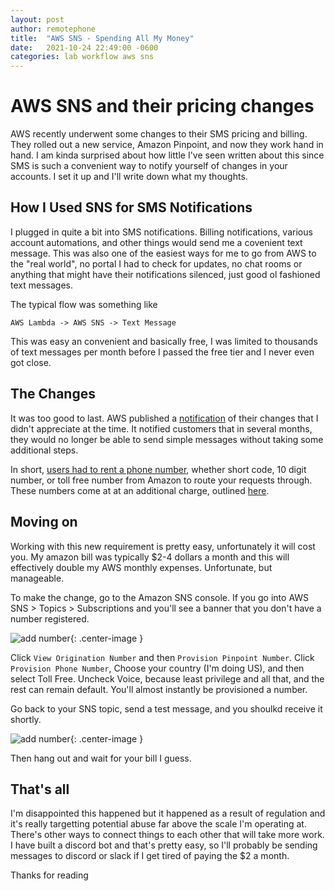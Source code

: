 ```yaml
---
layout: post
author: remotephone
title:  "AWS SNS - Spending All My Money"
date:   2021-10-24 22:49:00 -0600
categories: lab workflow aws sns
---
```


# AWS SNS and their pricing changes

AWS recently underwent some changes to their SMS pricing and billing. They rolled out a new service, Amazon Pinpoint, and now they work hand in hand. I am kinda surprised about how little I've seen written about this since SMS is such a convenient way to notify yourself of changes in your accounts. I set it up and I'll write down what my thoughts.


## How I Used SNS for SMS Notifications

I plugged in quite a bit into SMS notifications. Billing notifications, various account automations, and other things would send me a covenient text message. This was also one of the easiest ways for me to go from AWS to the "real world", no portal I had to check for updates, no chat rooms or anything that might have their notifications silenced, just good ol fashioned text messages.

The typical flow was something like

```text
AWS Lambda -> AWS SNS -> Text Message
```

This was easy an convenient and basically free, I was limited to thousands of text messages per month before I passed the free tier and I never even got close. 


## The Changes

It was too good to last. AWS published a [notification](https://aws.amazon.com/blogs/mobile/changes-coming-to-aws-amplifys-sms-based-authentication-workflows/) of their changes that I didn't appreciate at the time. It notified customers that in several months, they would no longer be able to send simple messages without taking some additional steps.

In short, [users had to rent a phone number](https://docs.aws.amazon.com/sns/latest/dg/channels-sms-originating-identities.html), whether short code, 10 digit number, or toll free number from Amazon to route your requests through. These numbers come at at an additional charge, outlined [here](https://aws.amazon.com/sns/sms-pricing/).


## Moving on

Working with this new requirement is pretty easy, unfortunately it will cost you. My amazon bill was typically $2-4 dollars a month and this will effectively double my AWS monthly expenses. Unfortunate, but manageable. 

To make the change, go to the Amazon SNS console. If you go into AWS SNS > Topics > Subscriptions and you'll see a banner that you don't have a number registered. 

![add number]({{site.url}}/images/aws_sns01.png){: .center-image }

Click `View Origination Number` and then `Provision Pinpoint Number`. Click `Provision Phone Number`, Choose your country (I'm doing US), and then select Toll Free. Uncheck Voice, because least privilege and all that, and the rest can remain default. You'll almost instantly be provisioned a number. 

Go back to your SNS topic, send a test message, and you shoulkd receive it shortly.

![add number]({{site.url}}/images/aws_sns02.png){: .center-image }

Then hang out and wait for your bill I guess.

## That's all

I'm disappointed this happened but it happened as a result of regulation and it's really targetting potential abuse far above the scale I'm operating at. There's other ways to connect things to each other that will take more work. I have built a discord bot and that's pretty easy, so I'll probably be sending messages to discord or slack if I get tired of paying the $2 a month. 

Thanks for reading